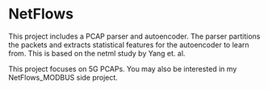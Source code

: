 # NetFlows
This project includes a PCAP parser and autoencoder. The parser partitions the packets and extracts statistical features for the autoencoder to learn from. This is based on the netml study by Yang et. al.

This project focuses on 5G PCAPs. You may also be interested in my NetFlows_MODBUS side project.
